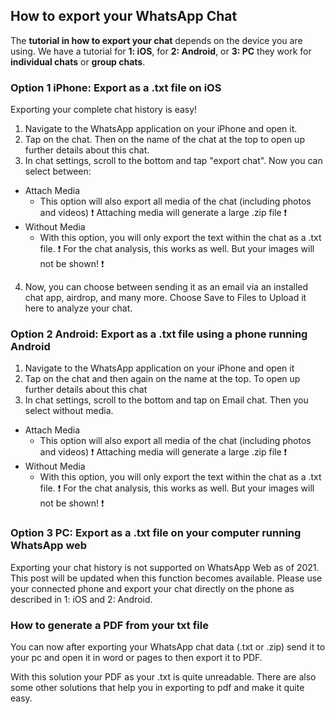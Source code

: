 ## How to export your WhatsApp Chat

The **tutorial in how to export your chat** depends on the device you are using. We have a tutorial for **1: iOS**, for **2: Android**, or **3: PC** they work for **individual chats** or **group chats**.

### Option 1 iPhone: Export as a .txt file on iOS

Exporting your complete chat history is easy!

1. Navigate to the WhatsApp application on your iPhone and open it.
1. Tap on the chat. Then on the name of the chat at the top to open up further details about this chat.
1. In chat settings, scroll to the bottom and tap "export chat". Now you can select between:

- Attach Media
  * This option will also export all media of the chat (including photos and videos)
    ❗️ Attaching media will generate a large .zip file ❗️
- Without Media
  * With this option, you will only export the text within the chat as a .txt file.
    ❗️ For the chat analysis, this works as well. But your images will not be shown! ❗️

4) Now, you can choose between sending it as an email via an installed chat app, airdrop, and many more. Choose Save to Files to Upload it here to analyze your chat.

### Option 2 Android: Export as a .txt file using a phone running Android

1. Navigate to the WhatsApp application on your iPhone and open it
1. Tap on the chat and then again on the name at the top. To open up further details about this chat
1. In chat settings, scroll to the bottom and tap on Email chat. Then you select without media. 

- Attach Media
  * This option will also export all media of the chat (including photos and videos)
    ❗️ Attaching media will generate a large .zip file ❗️
- Without Media
  * With this option, you will only export the text within the chat as a .txt file.
    ❗️ For the chat analysis, this works as well. But your images will not be shown! ❗️

### Option 3 PC: Export as a .txt file on your computer running WhatsApp web

Exporting your chat history is not supported on WhatsApp Web as of 2021. This post will be updated when this function becomes available. Please use your connected phone and export your chat directly on the phone as described in 1: iOS and 2: Android. 

### How to generate a PDF from your txt file

You can now after exporting your WhatsApp chat data (.txt or .zip) send it to your pc and open it in word or pages to then export it to PDF. 

With this solution your PDF as your .txt is quite unreadable. There are also some other solutions that help you in exporting to pdf and make it quite easy. 


